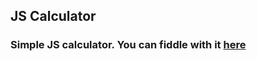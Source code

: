 ## JS Calculator

### Simple JS calculator. You can fiddle with it [here](https://andrewr224.github.io/calculator/)

